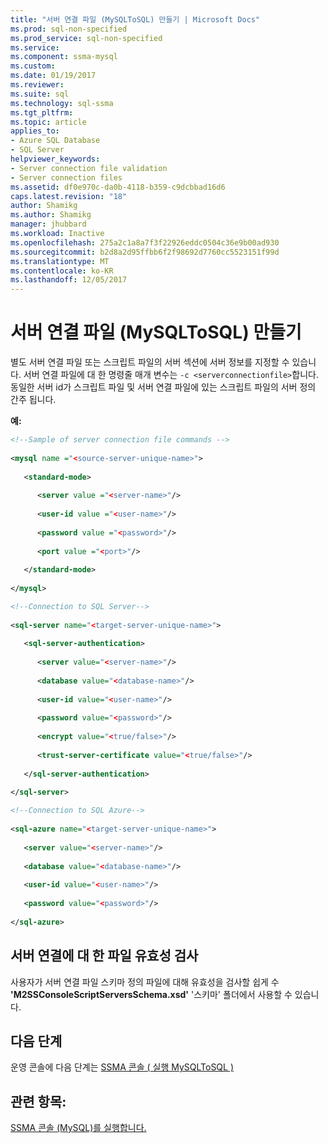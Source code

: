 ```yaml
---
title: "서버 연결 파일 (MySQLToSQL) 만들기 | Microsoft Docs"
ms.prod: sql-non-specified
ms.prod_service: sql-non-specified
ms.service: 
ms.component: ssma-mysql
ms.custom: 
ms.date: 01/19/2017
ms.reviewer: 
ms.suite: sql
ms.technology: sql-ssma
ms.tgt_pltfrm: 
ms.topic: article
applies_to:
- Azure SQL Database
- SQL Server
helpviewer_keywords:
- Server connection file validation
- Server connection files
ms.assetid: df0e970c-da0b-4118-b359-c9dcbbad16d6
caps.latest.revision: "18"
author: Shamikg
ms.author: Shamikg
manager: jhubbard
ms.workload: Inactive
ms.openlocfilehash: 275a2c1a8a7f3f22926eddc0504c36e9b00ad930
ms.sourcegitcommit: b2d8a2d95ffbb6f2f98692d7760cc5523151f99d
ms.translationtype: MT
ms.contentlocale: ko-KR
ms.lasthandoff: 12/05/2017
---
```

# <a name="creating-the-server-connection-files-mysqltosql"></a>서버 연결 파일 (MySQLToSQL) 만들기
별도 서버 연결 파일 또는 스크립트 파일의 서버 섹션에 서버 정보를 지정할 수 있습니다. 서버 연결 파일에 대 한 명령줄 매개 변수는 `-c <serverconnectionfile>`합니다. 동일한 서버 id가 스크립트 파일 및 서버 연결 파일에 있는 스크립트 파일의 서버 정의 간주 됩니다.  
  
**예:**  
  
```xml  
<!--Sample of server connection file commands -->  
  
<mysql name ="<source-server-unique-name>">  
  
   <standard-mode>  
  
      <server value ="<server-name>"/>  
  
      <user-id value ="<user-name>"/>  
  
      <password value ="<password>"/>  
  
      <port value ="<port>"/>  
  
   </standard-mode>  
  
</mysql>  
```  
  
```xml  
<!--Connection to SQL Server-->  
  
<sql-server name="<target-server-unique-name>">  
  
   <sql-server-authentication>  
  
      <server value="<server-name>"/>  
  
      <database value="<database-name>"/>  
  
      <user-id value="<user-name>"/>  
  
      <password value="<password>"/>  
  
      <encrypt value="<true/false>"/>  
  
      <trust-server-certificate value="<true/false>"/>  
  
   </sql-server-authentication>  
  
</sql-server>  
```  
  
```xml  
<!--Connection to SQL Azure-->  
  
<sql-azure name="<target-server-unique-name>">  
  
   <server value="<server-name>"/>  
  
   <database value="<database-name>"/>  
  
   <user-id value="<user-name>"/>  
  
   <password value="<password>"/>  
  
</sql-azure>  
```  
  
## <a name="server-connection-file-validation"></a>서버 연결에 대 한 파일 유효성 검사  
사용자가 서버 연결 파일 스키마 정의 파일에 대해 유효성을 검사할 쉽게 수 **'M2SSConsoleScriptServersSchema.xsd'** '스키마' 폴더에서 사용할 수 있습니다.  
  
## <a name="next-step"></a>다음 단계  
운영 콘솔에 다음 단계는 [SSMA 콘솔 &#40; 실행 MySQLToSQL &#41;](../../ssma/mysql/executing-the-ssma-console-mysqltosql.md)  
  
## <a name="see-also"></a>관련 항목:  
[SSMA 콘솔 (MySQL)를 실행합니다.](http://msdn.microsoft.com/en-us/e3e9f7e4-0619-4861-a202-3d5d39953b26)  
  
